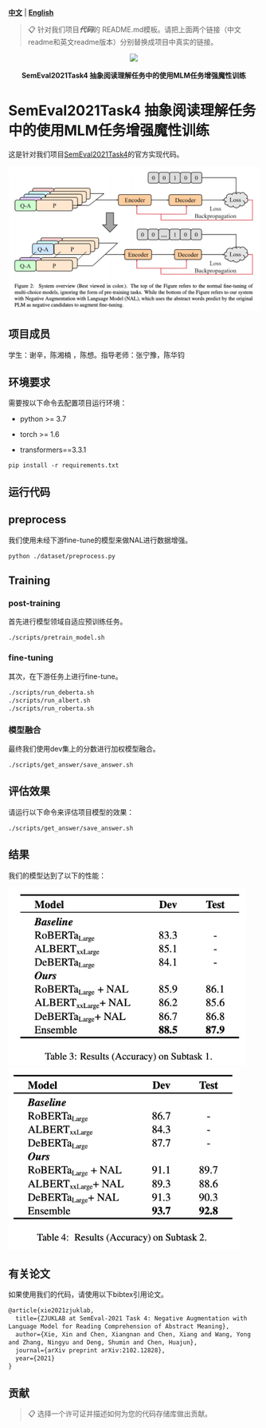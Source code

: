 [**中文**](https://github.com/zjunlp/SemEval2021Task4/blob/main/README_CN.md) | [**English**](https://github.com/zjunlp/SemEval2021Task4/)

>📋  针对我们项目***代码***的 README.md模板。请把上面两个链接（中文readme和英文readme版本）分别替换成项目中真实的链接。


<p align="center">
    <a href="https://github.com/zjunlp/openue"> <img src="https://raw.githubusercontent.com/zjunlp/openue/master/docs/images/logo_zju_klab.png" width="400"/></a>
</p>
<p align="center">
    <strong>SemEval2021Task4 抽象阅读理解任务中的使用MLM任务增强魔性训练</strong>
</p>



# SemEval2021Task4 抽象阅读理解任务中的使用MLM任务增强魔性训练

这是针对我们项目[SemEval2021Task4](https://github.com/zjunlp/SemEval2021Task4)的官方实现代码。

<img src="./imgs/model.png" alt="image-20210821215951603" style="zoom:50%;" />

## 项目成员
学生：谢辛，陈湘楠 ，陈想。指导老师：张宁豫，陈华钧


## 环境要求

需要按以下命令去配置项目运行环境：

* python >= 3.7

* torch >= 1.6

* transformers==3.3.1

```运行准备
pip install -r requirements.txt
```


## 运行代码

## preprocess

我们使用未经下游fine-tune的模型来做NAL进行数据增强。

```
python ./dataset/preprocess.py
```

## Training

### post-training

首先进行模型领域自适应预训练任务。

```
./scripts/pretrain_model.sh
```

### fine-tuning

其次，在下游任务上进行fine-tune。

```
./scripts/run_deberta.sh
./scripts/run_albert.sh
./scripts/run_roberta.sh
```

### 模型融合

最终我们使用dev集上的分数进行加权模型融合。

```
./scripts/get_answer/save_answer.sh
```

## 评估效果

请运行以下命令来评估项目模型的效果：

```评估
./scripts/get_answer/save_answer.sh
```

## 结果

我们的模型达到了以下的性能：

<img src="./imgs/subtask1.png" alt="image-20210821220422665" style="zoom:75%;" />

<img src="./imgs/subtask2.png" alt="image-20210821220422665" style="zoom:75%;" />


## 有关论文

如果使用我们的代码，请使用以下bibtex引用论文。

```
@article{xie2021zjuklab,
  title={ZJUKLAB at SemEval-2021 Task 4: Negative Augmentation with Language Model for Reading Comprehension of Abstract Meaning},
  author={Xie, Xin and Chen, Xiangnan and Chen, Xiang and Wang, Yong and Zhang, Ningyu and Deng, Shumin and Chen, Huajun},
  journal={arXiv preprint arXiv:2102.12828},
  year={2021}
}
```

## 贡献

>📋  选择一个许可证并描述如何为您的代码存储库做出贡献。



